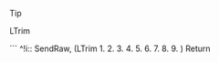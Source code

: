 > [!TIP]
> LTrim

​```
^!i::
SendRaw, 
(LTrim
    1.
    2.
    3.
    4.
    5.
    6.
    7.
    8.
    9.
)
Return  
```
 
​